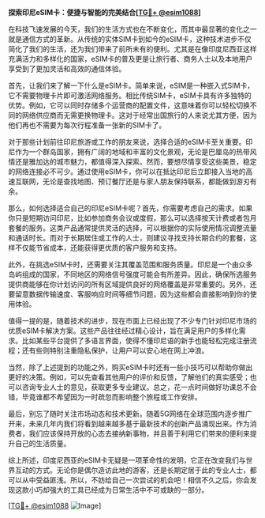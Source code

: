 **探索印尼eSIM卡：便捷与智能的完美结合[[TG💪+ @esim1088](https://t.me/s/esim1088)]**

在科技飞速发展的今天，我们的生活方式也在不断变化，而其中最显著的变化之一就是通信方式的革新。从传统的实体SIM卡到如今的eSIM卡，这种技术进步不仅简化了我们的生活，还为我们带来了前所未有的便利。尤其是在像印度尼西亚这样充满活力和多样化的国家，eSIM卡的普及更是让旅行者、商务人士以及本地用户享受到了更加灵活和高效的通信体验。

首先，让我们来了解一下什么是eSIM卡。简单来说，eSIM是一种嵌入式SIM卡，它不需要物理卡片即可激活网络服务。相比传统SIM卡，eSIM卡具有许多独特的优势。例如，它可以同时存储多个运营商的配置文件，这意味着你可以轻松切换不同的网络供应商而无需更换物理卡。这对于经常出国旅行的人来说尤其方便，因为他们再也不需要为每次行程准备一张新的SIM卡了。

对于那些计划前往印尼旅游或工作的朋友来说，选择合适的eSIM卡至关重要。印尼作为一个群岛国家，拥有广阔的地域和丰富的文化景观，无论是巴厘岛的热带风情还是雅加达的城市魅力，都值得深入探索。然而，要想尽情享受这些美景，稳定的网络连接必不可少。通过使用eSIM卡，你可以在抵达印尼后立即接入当地的高速互联网，无论是查找地图、预订餐厅还是与家人朋友保持联系，都能做到游刃有余。

那么，如何选择适合自己的印尼eSIM卡呢？首先，你需要考虑自己的需求。如果你只是短期访问印尼，比如参加商务会议或度假，那么可以选择按天计费或者包月套餐的服务。这类产品通常提供灵活的选择，可以根据你的实际使用情况调整流量和通话时长。而对于长期居住或工作的人士，则建议寻找支持长期合约的套餐，这样不仅能节省成本，还能获得更优质的客户服务和支持。

此外，在挑选eSIM卡时，还需要关注其覆盖范围和服务质量。印尼是一个由众多岛屿组成的国家，不同地区的网络信号强度可能会有所差异。因此，确保所选服务提供商能够在你计划访问的所有区域提供良好的网络覆盖是非常重要的。另外，还要留意数据传输速度、客服响应时间等细节问题，因为这些都会直接影响到你的使用体验。

值得一提的是，随着技术的进步，现在市面上已经出现了不少专门针对印尼市场的优质eSIM卡解决方案。这些产品往往经过精心设计，旨在满足用户的多样化需求。比如某些平台提供了多语言界面，使得不懂印尼语的新手也能轻松完成注册流程；还有些则特别注重隐私保护，让用户可以安心地在网上冲浪。

当然，除了上述提到的功能之外，购买eSIM卡时还有一些小技巧可以帮助你做出更好的决策。例如，可以先查看其他用户的评价和反馈，了解他们的真实感受；也可以咨询专业人士的意见，获取更多专业建议。总之，花一点时间做好功课总不会错，毕竟谁都不希望因为一时疏忽而影响整个旅程或工作安排。

最后，别忘了随时关注市场动态和技术更新。随着5G网络在全球范围内逐步推广开来，未来几年内我们将看到越来越多基于最新技术的创新产品涌现出来。作为消费者，我们应该保持开放的心态去接纳新事物，并且善于利用它们带来的便利来提升自己的生活质量。

综上所述，印度尼西亚的eSIM卡无疑是一项革命性的发明，它正在改变我们与世界互动的方式。无论你是偶尔造访此地的游客，还是长期定居于此的专业人士，都可以从中受益匪浅。所以，不妨给自己一次尝试的机会吧！相信不久之后，你会发现这款小巧却强大的工具已经成为日常生活中不可或缺的一部分。

[[TG💪+ @esim1088](https://t.me/s/esim1088) ![Image](https://i.postimg.cc/4NQfJmqS/Snipaste-2025-05-13-00-14-12.png)]